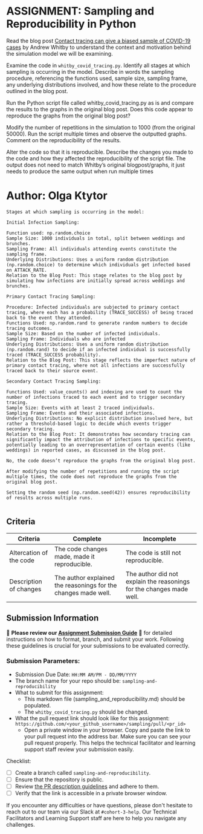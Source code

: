 # ASSIGNMENT: Sampling and Reproducibility in Python

Read the blog post [Contact tracing can give a biased sample of COVID-19 cases](https://andrewwhitby.com/2020/11/24/contact-tracing-biased/) by Andrew Whitby to understand the context and motivation behind the simulation model we will be examining.

Examine the code in `whitby_covid_tracing.py`. Identify all stages at which sampling is occurring in the model. Describe in words the sampling procedure, referencing the functions used, sample size, sampling frame, any underlying distributions involved, and how these relate to the procedure outlined in the blog post.

Run the Python script file called whitby_covid_tracing.py as is and compare the results to the graphs in the original blog post. Does this code appear to reproduce the graphs from the original blog post?

Modify the number of repetitions in the simulation to 1000 (from the original 50000). Run the script multiple times and observe the outputted graphs. Comment on the reproducibility of the results.

Alter the code so that it is reproducible. Describe the changes you made to the code and how they affected the reproducibility of the script file. The output does not need to match Whitby’s original blogpost/graphs, it just needs to produce the same output when run multiple times

# Author: Olga Ktytor

```
Stages at which sampling is occurring in the model:

Initial Infection Sampling:

Function used: np.random.choice
Sample Size: 1000 individuals in total, split between weddings and brunches.
Sampling Frame: All individuals attending events constitute the sampling frame.
Underlying Distributions: Uses a uniform random distribution (np.random.choice) to determine which individuals get infected based on ATTACK_RATE.
Relation to the Blog Post: This stage relates to the blog post by simulating how infections are initially spread across weddings and brunches.

Primary Contact Tracing Sampling:

Procedure: Infected individuals are subjected to primary contact tracing, where each has a probability (TRACE_SUCCESS) of being traced back to the event they attended.
Functions Used: np.random.rand to generate random numbers to decide tracing outcomes.
Sample Size: Based on the number of infected individuals.
Sampling Frame: Individuals who are infected
Underlying Distributions: Uses a uniform random distribution (np.random.rand) to decide if an infected individual is successfully traced (TRACE_SUCCESS probability).
Relation to the Blog Post: This stage reflects the imperfect nature of primary contact tracing, where not all infections are successfully traced back to their source event.

Secondary Contact Tracing Sampling:

Functions Used: value_counts() and indexing are used to count the number of infections traced to each event and to trigger secondary tracing.
Sample Size: Events with at least 2 traced individuals.
Sampling Frame: Events and their associated infections.
Underlying Distributions: No explicit distribution involved here, but rather a threshold-based logic to decide which events trigger secondary tracing.
Relation to the Blog Post: It demonstrates how secondary tracing can significantly impact the attribution of infections to specific events, potentially leading to an overrepresentation of certain events (like weddings) in reported cases, as discussed in the blog post.

No, the code doesn’t reproduce the graphs from the original blog post.

After modifying the number of repetitions and running the script multiple times, the code does not reproduce the graphs from the original blog post.

Setting the random seed (np.random.seed(42)) ensures reproducibility of results across multiple runs.


```


## Criteria

|Criteria|Complete|Incomplete|
|--------|----|----|
|Altercation of the code|The code changes made, made it reproducible.|The code is still not reproducible.|
|Description of changes|The author explained the reasonings for the changes made well.|The author did not explain the reasonings for the changes made well.|

## Submission Information

🚨 **Please review our [Assignment Submission Guide](https://github.com/UofT-DSI/onboarding/blob/main/onboarding_documents/submissions.md)** 🚨 for detailed instructions on how to format, branch, and submit your work. Following these guidelines is crucial for your submissions to be evaluated correctly.

### Submission Parameters:
* Submission Due Date: `HH:MM AM/PM - DD/MM/YYYY`
* The branch name for your repo should be: `sampling-and-reproducibility`
* What to submit for this assignment:
    * This markdown file (sampling_and_reproducibility.md) should be populated.
    * The `whitby_covid_tracing.py` should be changed.
* What the pull request link should look like for this assignment: `https://github.com/<your_github_username>/sampling/pull/<pr_id>`
    * Open a private window in your browser. Copy and paste the link to your pull request into the address bar. Make sure you can see your pull request properly. This helps the technical facilitator and learning support staff review your submission easily.

Checklist:
- [ ] Create a branch called `sampling-and-reproducibility`.
- [ ] Ensure that the repository is public.
- [ ] Review [the PR description guidelines](https://github.com/UofT-DSI/onboarding/blob/main/onboarding_documents/submissions.md#guidelines-for-pull-request-descriptions) and adhere to them.
- [ ] Verify that the link is accessible in a private browser window.

If you encounter any difficulties or have questions, please don't hesitate to reach out to our team via our Slack at `#cohort-3-help`. Our Technical Facilitators and Learning Support staff are here to help you navigate any challenges.
